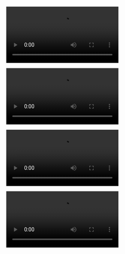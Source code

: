 <video src="../../media/20190220_180956.mp4"></video>

<video src="../../media/20190220_182240.mp4"></video>

<video src="../../media/20190220_193405.mp4"></video>

<video src="../../media/20190220_213456.mp4"></video>